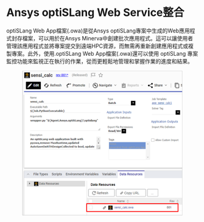 # Ansys optiSLang Web Service整合

optiSLang Web App檔案(.owa)是從Ansys optiSLang專案中生成的Web應用程式封存檔案，可以用於在Ansys Minerva中創建批次應用程式。這可以讓使用者管理該應用程式並將專案提交到遠端HPC資源，而無需再重新創建應用程式或複製專案。此外，使用.optiSLang Web App檔案(.owa)還可以使用 optiSLang 專案監控功能來監視正在執行的作業，從而更輕鬆地管理和掌握作業的進度和結果。

<figure><img src="../../.gitbook/assets/image (3).png" alt=""><figcaption></figcaption></figure>
